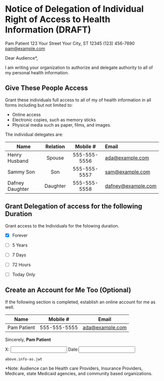 Notice of Delegation of Individual Right of Access to Health Information (DRAFT)
==========================================================


Pam Patient
123 Your Street Your City, ST 12345
(123) 456-7890
pam@example.com


Dear Audience*,


I am writing your organization to authorize and delegate authority  to all of my personal health information.


Give These People Access
------------------------

Grant these individuals full access to all of my of health information in all forms including but not limited to:

* Online access
* Electronic copies, such as memory sticks
* Physical media such as paper, films, and images.

The individual delegates are:

| Name            | Relation | Mobile #  | Email  |
| --------------- |:--------:|:-------------:|:------------------|
| Henry Husband   | Spouse   | 555-555-5556 | ada@example.com    |
| Sammy Son       | Son      | 555-555-5557 | sam@example.com    |
| Dafney Daughter | Daughter | 555-555-5558 | dafney@example.com |


Grant Delegation of access for the following Duration
-----------------------------------------------------

Grant access to the Individuals for the folowing duration.

- [X] Forever
- [ ] 5 Years
- [ ] 7 Days
- [ ] 72 Hours
- [ ] Today Only



Create an Account for Me Too (Optional)
----------------------------

If the following section is completed, establish an online account for me as well.

| Name         | Mobile #     | Email           |
| ------------ |-------------|:----------------:|
| Pam Patient  | 555-555-5555 | ada@example.com |



Sincerely,
__Pam Patient__


X: <input type="text" class="signature" />
Date:<input type="text" class="signature_date" />



    above.info-as.jwt

*Note: Audience can be Health care Providers, Insurance Providers, Medicare, state Medicaid agencies, and community based organizations.

